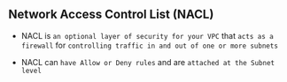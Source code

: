 ## Network Access Control List (NACL)

- NACL is `an optional layer of security for your VPC` that `acts as a firewall` for `controlling traffic in and out of one or more subnets`

- NACL can `have Allow or Deny rules` and are `attached at the Subnet level`
